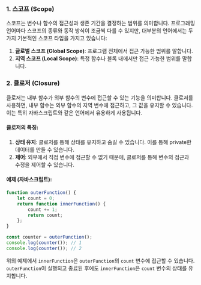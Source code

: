 ### 1. 스코프 (Scope)

스코프는 변수나 함수의 접근성과 생존 기간을 결정하는 범위를 의미합니다. 프로그래밍 언어마다 스코프의 종류와 동작 방식이 조금씩 다를 수 있지만, 대부분의 언어에서는 두 가지 기본적인 스코프 타입을 가지고 있습니다: 

1. **글로벌 스코프 (Global Scope)**: 프로그램 전체에서 접근 가능한 범위를 말합니다.
2. **지역 스코프 (Local Scope)**: 특정 함수나 블록 내에서만 접근 가능한 범위를 말합니다.

### 2. 클로저 (Closure)

클로저는 내부 함수가 외부 함수의 변수에 접근할 수 있는 기능을 의미합니다. 클로저를 사용하면, 내부 함수는 외부 함수의 지역 변수에 접근하고, 그 값을 유지할 수 있습니다. 이는 특히 자바스크립트와 같은 언어에서 유용하게 사용됩니다.

#### 클로저의 특징:

1. **상태 유지**: 클로저를 통해 상태를 유지하고 숨길 수 있습니다. 이를 통해 private한 데이터를 만들 수 있습니다.
2. **제어**: 외부에서 직접 변수에 접근할 수 없기 때문에, 클로저를 통해 변수의 접근과 수정을 제어할 수 있습니다.

#### 예제 (자바스크립트):

```javascript
function outerFunction() {
    let count = 0;
    return function innerFunction() {
        count += 1;
        return count;
    };
}

const counter = outerFunction();
console.log(counter()); // 1
console.log(counter()); // 2
```

위의 예제에서 `innerFunction`은 `outerFunction`의 `count` 변수에 접근할 수 있습니다. `outerFunction`이 실행되고 종료된 후에도 `innerFunction`은 `count` 변수의 상태를 유지합니다.
